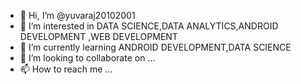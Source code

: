 - 👋 Hi, I’m @yuvaraj20102001
- 👀 I’m interested in DATA SCIENCE,DATA ANALYTICS,ANDROID DEVELOPMENT ,WEB DEVELOPMENT
- 🌱 I’m currently learning ANDROID DEVELOPMENT,DATA SCIENCE
- 💞️ I’m looking to collaborate on ...
- 📫 How to reach me ...

<!---
yuvaraj20102001/yuvaraj20102001 is a ✨ special ✨ repository because its `README.md` (this file) appears on your GitHub profile.
You can click the Preview link to take a look at your changes.
--->
